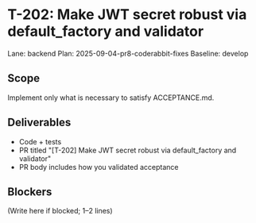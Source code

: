 # T-202: Make JWT secret robust via default_factory and validator
Lane: backend
Plan: 2025-09-04-pr8-coderabbit-fixes
Baseline: develop

## Scope
Implement only what is necessary to satisfy ACCEPTANCE.md.

## Deliverables
- Code + tests
- PR titled "[T-202] Make JWT secret robust via default_factory and validator"
- PR body includes how you validated acceptance

## Blockers
(Write here if blocked; 1–2 lines)

